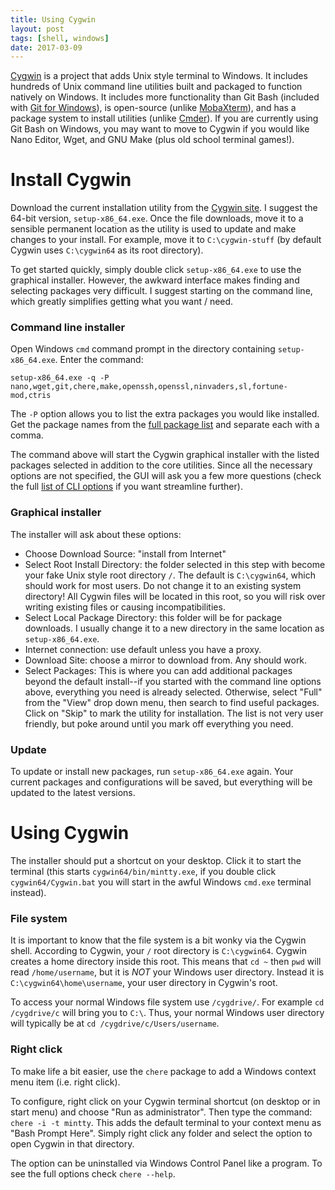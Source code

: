 ```yaml
---
title: Using Cygwin
layout: post
tags: [shell, windows]
date: 2017-03-09
---
```


[Cygwin](https://cygwin.com/index.html) is a project that adds Unix style terminal to Windows. 
It includes hundreds of Unix command line utilities built and packaged to function natively on Windows. 
It includes more functionality than Git Bash (included with [Git for Windows](https://git-for-windows.github.io/)), is open-source (unlike [MobaXterm](http://mobaxterm.mobatek.net/)), and has a package system to install utilities (unlike [Cmder](https://evanwill.github.io/_drafts/notes/cmdr.html)). 
If you are currently using Git Bash on Windows, you may want to move to Cygwin if you would like Nano Editor, Wget, and GNU Make (plus old school terminal games!). 

# Install Cygwin 

Download the current installation utility from the [Cygwin site](https://cygwin.com/install.html). 
I suggest the 64-bit version, `setup-x86_64.exe`.
Once the file downloads, move it to a sensible permanent location as the utility is used to update and make changes to your install. 
For example, move it to `C:\cygwin-stuff` (by default Cygwin uses `C:\cygwin64` as its root directory).

To get started quickly, simply double click `setup-x86_64.exe` to use the graphical installer.
However, the awkward interface makes finding and selecting packages very difficult. 
I suggest starting on the command line, which greatly simplifies getting what you want / need.

### Command line installer

Open Windows `cmd` command prompt in the directory containing `setup-x86_64.exe`.
Enter the command: 

```
setup-x86_64.exe -q -P nano,wget,git,chere,make,openssh,openssl,ninvaders,sl,fortune-mod,ctris
```

The `-P` option allows you to list the extra packages you would like installed. 
Get the package names from the [full package list](https://cygwin.com/packages/package_list.html) and separate each with a comma. 

The command above will start the Cygwin graphical installer with the listed packages selected in addition to the core utilities.
Since all the necessary options are not specified, the GUI will ask you a few more questions
(check the full [list of CLI options](https://cygwin.com/faq/faq.html#faq.setup.cli) if you want streamline further).

### Graphical installer 

The installer will ask about these options:

- Choose Download Source: "install from Internet"
- Select Root Install Directory: the folder selected in this step with become your fake Unix style root directory `/`. The default is `C:\cygwin64`, which should work for most users. Do not change it to an existing system directory! All Cygwin files will be located in this root, so you will risk over writing existing files or causing incompatibilities. 
- Select Local Package Directory: this folder will be for package downloads. I usually change it to a new directory in the same location as `setup-x86_64.exe`.
- Internet connection: use default unless you have a proxy.
- Download Site: choose a mirror to download from. Any should work. 
- Select Packages: This is where you can add additional packages beyond the default install--if you started with the command line options above, everything you need is already selected. Otherwise, select "Full" from the "View" drop down menu, then search to find useful packages. Click on "Skip" to mark the utility for installation. The list is not very user friendly, but poke around until you mark off everything you need.

### Update 

To update or install new packages, run `setup-x86_64.exe` again.
Your current packages and configurations will be saved, but everything will be updated to the latest versions.

# Using Cygwin

The installer should put a shortcut on your desktop. 
Click it to start the terminal (this starts `cygwin64/bin/mintty.exe`, if you double click `cygwin64/Cygwin.bat` you will start in the awful Windows `cmd.exe` terminal instead). 

### File system

It is important to know that the file system is a bit wonky via the Cygwin shell. 
According to Cygwin, your `/` root directory is `C:\cygwin64`. 
Cygwin creates a home directory inside this root.
This means that `cd ~` then `pwd` will read `/home/username`, but it is *NOT* your Windows user directory.
Instead it is `C:\cygwin64\home\username`, your user directory in Cygwin's root.

To access your normal Windows file system use `/cygdrive/`. 
For example `cd /cygdrive/c` will bring you to `C:\`.
Thus, your normal Windows user directory will typically be at `cd /cygdrive/c/Users/username`.

### Right click

To make life a bit easier, use the `chere` package to add a Windows context menu item (i.e. right click).

To configure, right click on your Cygwin terminal shortcut (on desktop or in start menu) and choose "Run as administrator". 
Then type the command: `chere -i -t mintty`.
This adds the default terminal to your context menu as "Bash Prompt Here".
Simply right click any folder and select the option to open Cygwin in that directory.

The option can be uninstalled via Windows Control Panel like a program.
To see the full options check `chere --help`. 
